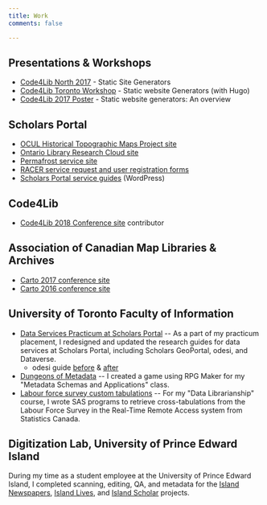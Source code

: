 ```yaml
---
title: Work
comments: false

---
```

## Presentations & Workshops

* [Code4Lib North 2017](../c4ln17) - Static Site Generators
* [Code4Lib Toronto Workshop](../hugo201704) - Static website Generators (with Hugo)
* [Code4Lib 2017 Poster](../c4l17) - Static website generators: An overview

## Scholars Portal

* [OCUL Historical Topographic Maps Project site](http://ocul.on.ca/topomaps/)
* [Ontario Library Research Cloud site](https://cloud.scholarsportal.info/)
* [Permafrost service site](https://permafrost.scholarsportal.info)
* [RACER service request and user registration forms](https://racerforms.scholarsportal.info/)
* [Scholars Portal service guides](https://learn.scholarsportal.info) (WordPress)

## Code4Lib

* [Code4Lib 2018 Conference site](2018.code4lib.org) contributor

## Association of Canadian Map Libraries & Archives

* [Carto 2017 conference site](http://acmla-acacc.ca/carto2017/)
* [Carto 2016 conference site](http://acmla-acacc.ca/carto2016/)

## University of Toronto Faculty of Information

* [Data Services Practicum at Scholars Portal](/docs/PracticumPoster.pdf) -- As a part of my practicum placement, I redesigned and updated the research guides for data services at Scholars Portal, including Scholars GeoPortal, odesi, and Dataverse.
  * odesi guide [before](/img/guide_before.png) & [after](/img/guide_after.png)
* [Dungeons of Metadata](https://www.youtube.com/watch?v=y4afH4-yFO4&list=UUOxogznliCU4qfytCvAr8_g) -- I created a game using RPG Maker for my "Metadata Schemas and Applications" class.
* [Labour force survey custom tabulations](http://hdl.handle.net/10864/10949) -- For my "Data Librarianship" course, I wrote SAS programs to retrieve cross-tabulations from the Labour Force Survey in the Real-Time Remote Access system from Statistics Canada.

## Digitization Lab, University of Prince Edward Island

During my time as a student employee at the University of Prince Edward Island, I completed scanning, editing, QA, and metadata for the [Island Newspapers](http://islandnewspapers.ca/), [Island Lives](http://www.islandlives.ca/), and [Island Scholar](http://www.islandscholar.ca/) projects.